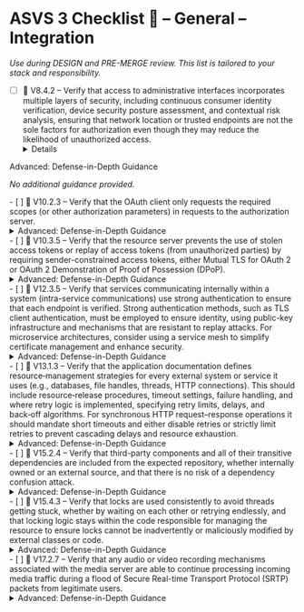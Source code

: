 # ASVS 3 Checklist 🔴 – General – Integration

_Use during DESIGN and PRE-MERGE review. This list is tailored to your stack and responsibility._

- [ ] 🔴 V8.4.2 – Verify that access to administrative interfaces incorporates multiple layers of security, including continuous consumer identity verification, device security posture assessment, and contextual risk analysis, ensuring that network location or trusted endpoints are not the sole factors for authorization even though they may reduce the likelihood of unauthorized access.
  <details>
<summary>Advanced: Defense-in-Depth Guidance</summary>

_No additional guidance provided._

</details>
- [ ] 🔴 V10.2.3 – Verify that the OAuth client only requests the required scopes (or other authorization parameters) in requests to the authorization server.
  <details>
<summary>Advanced: Defense-in-Depth Guidance</summary>

_No additional guidance provided._

</details>
- [ ] 🔴 V10.3.5 – Verify that the resource server prevents the use of stolen access tokens or replay of access tokens (from unauthorized parties) by requiring sender-constrained access tokens, either Mutual TLS for OAuth 2 or OAuth 2 Demonstration of Proof of Possession (DPoP).
  <details>
<summary>Advanced: Defense-in-Depth Guidance</summary>

_No additional guidance provided._

</details>
- [ ] 🔴 V12.3.5 – Verify that services communicating internally within a system (intra-service communications) use strong authentication to ensure that each endpoint is verified. Strong authentication methods, such as TLS client authentication, must be employed to ensure identity, using public-key infrastructure and mechanisms that are resistant to replay attacks. For microservice architectures, consider using a service mesh to simplify certificate management and enhance security.
  <details>
<summary>Advanced: Defense-in-Depth Guidance</summary>

_No additional guidance provided._

</details>
- [ ] 🔴 V13.1.3 – Verify that the application documentation defines resource‑management strategies for every external system or service it uses (e.g., databases, file handles, threads, HTTP connections). This should include resource‑release procedures, timeout settings, failure handling, and where retry logic is implemented, specifying retry limits, delays, and back‑off algorithms. For synchronous HTTP request–response operations it should mandate short timeouts and either disable retries or strictly limit retries to prevent cascading delays and resource exhaustion.
  <details>
<summary>Advanced: Defense-in-Depth Guidance</summary>

_No additional guidance provided._

</details>
- [ ] 🔴 V15.2.4 – Verify that third-party components and all of their transitive dependencies are included from the expected repository, whether internally owned or an external source, and that there is no risk of a dependency confusion attack.
  <details>
<summary>Advanced: Defense-in-Depth Guidance</summary>

_No additional guidance provided._

</details>
- [ ] 🔴 V15.4.3 – Verify that locks are used consistently to avoid threads getting stuck, whether by waiting on each other or retrying endlessly, and that locking logic stays within the code responsible for managing the resource to ensure locks cannot be inadvertently or maliciously modified by external classes or code.
  <details>
<summary>Advanced: Defense-in-Depth Guidance</summary>

_No additional guidance provided._

</details>
- [ ] 🔴 V17.2.7 – Verify that any audio or video recording mechanisms associated with the media server are able to continue processing incoming media traffic during a flood of Secure Real-time Transport Protocol (SRTP) packets from legitimate users.
  <details>
<summary>Advanced: Defense-in-Depth Guidance</summary>

_No additional guidance provided._

</details>
